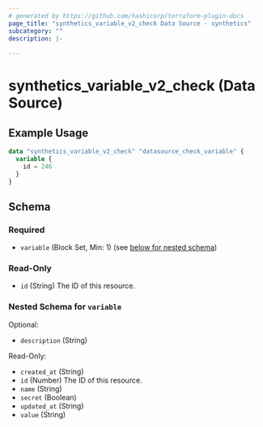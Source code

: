 ```yaml
---
# generated by https://github.com/hashicorp/terraform-plugin-docs
page_title: "synthetics_variable_v2_check Data Source - synthetics"
subcategory: ""
description: |-
  
---
```


# synthetics_variable_v2_check (Data Source)



## Example Usage

```terraform
data "synthetics_variable_v2_check" "datasource_check_variable" {
  variable {
    id = 246
  }
}
```

<!-- schema generated by tfplugindocs -->
## Schema

### Required

- `variable` (Block Set, Min: 1) (see [below for nested schema](#nestedblock--variable))

### Read-Only

- `id` (String) The ID of this resource.

<a id="nestedblock--variable"></a>
### Nested Schema for `variable`

Optional:

- `description` (String)

Read-Only:

- `created_at` (String)
- `id` (Number) The ID of this resource.
- `name` (String)
- `secret` (Boolean)
- `updated_at` (String)
- `value` (String)


